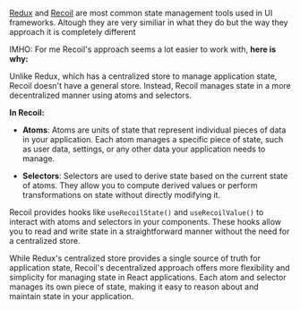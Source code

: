[Redux](https://redux.js.org/introduction/core-concepts) and [Recoil](https://recoiljs.org/docs/introduction/core-concepts) are most common state management tools used in UI frameworks. Altough they are very similiar in what they do but the way they approach it is completely different

IMHO: For me Recoil's approach seems a lot easier to work with, __here is why:__ 

Unlike Redux, which has a centralized store to manage application state, Recoil doesn't have a general store. Instead, Recoil manages state in a more decentralized manner using atoms and selectors.

__In Recoil:__

- __Atoms__: Atoms are units of state that represent individual pieces of data in your application. Each atom manages a specific piece of state, such as user data, settings, or any other data your application needs to manage.

- __Selectors__: Selectors are used to derive state based on the current state of atoms. They allow you to compute derived values or perform transformations on state without directly modifying it.

Recoil provides hooks like `useRecoilState()` and `useRecoilValue()` to interact with atoms and selectors in your components. These hooks allow you to read and write state in a straightforward manner without the need for a centralized store.

While Redux's centralized store provides a single source of truth for application state, Recoil's decentralized approach offers more flexibility and simplicity for managing state in React applications. Each atom and selector manages its own piece of state, making it easy to reason about and maintain state in your application.






